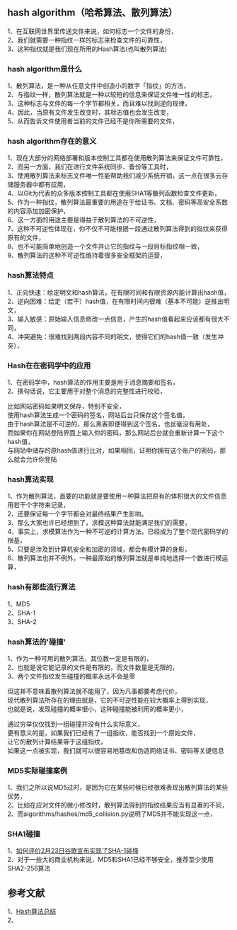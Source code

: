 
## hash algorithm（哈希算法、散列算法）
1、在互联网世界里传送文件来说，如何标志一个文件的身份，      
2、我们就需要一种指纹一样的标志来检查文件的可靠性，       
3、这种指纹就是我们现在所用的Hash算法(也叫散列算法)      

### hash algorithm是什么
1、散列算法，是一种从任意文件中创造小的数字「指纹」的方法，        
2、与指纹一样，散列算法就是一种以较短的信息来保证文件唯一性的标志，    
3、这种标志与文件的每一个字节都相关，而且难以找到逆向规律，    
4、因此，当原有文件发生改变时，其标志值也会发生改变，    
5、从而告诉文件使用者当前的文件已经不是你所需要的文件，  

### hash algorithm存在的意义
1、现在大部分的网络部署和版本控制工具都在使用散列算法来保证文件可靠性，      
2、而另一方面，我们在进行文件系统同步、备份等工具时，   
3、使用散列算法来标志文件唯一性能帮助我们减少系统开销，这一点在很多云存储服务器中都有应用，   
4、以Git为代表的众多版本控制工具都在使用SHA1等散列函数检查文件更新，         
5、作为一种指纹，散列算法最重要的用途在于给证书、文档、密码等高安全系数的内容添加加密保护，  
6、这一方面的用途主要是得益于散列算法的不可逆性，    
7、这种不可逆性体现在，你不仅不可能根据一段通过散列算法得到的指纹来获得原有的文件，      
8、也不可能简单地创造一个文件并让它的指纹与一段目标指纹相一致，      
9、散列算法的这种不可逆性维持着很多安全框架的运营，   

### hash算法特点
1、正向快速：给定明文和hash算法，在有限时间和有限资源内能计算出hash值，    
2、逆向困难：给定（若干）hash值，在有限时间内很难（基本不可能）逆推出明文，    
3、输入敏感：原始输入信息修改一点信息，产生的hash值看起来应该都有很大不同，   
4、冲突避免：很难找到两段内容不同的明文，使得它们的hash值一致（发生冲突），

### Hash在在密码学中的应用
1、在密码学中，hash算法的作用主要是用于消息摘要和签名，   
2、换句话说，它主要用于对整个消息的完整性进行校验，   

比如网站密码如果明文保存，特别不安全，   
使用hash算法生成一个密码的签名，网站后台只保存这个签名值，      
由于hash算法是不可逆的，那么黑客即便得到这个签名，也丝毫没有用处，    
而如果你在网站登陆界面上输入你的密码，那么网站后台就会重新计算一下这个hash值，        
与网站中储存的原hash值进行比对，如果相同，证明你拥有这个账户的密码，那么就会允许你登陆        

### hash算法实现
1、作为散列算法，首要的功能就是要使用一种算法把原有的体积很大的文件信息用若干个字符来记录，     
2、还要保证每一个字节都会对最终结果产生影响。      
3、那么大家也许已经想到了，求模这种算法就能满足我们的需要，       
4、事实上，求模算法作为一种不可逆的计算方法，已经成为了整个现代密码学的根基，    
5、只要是涉及到计算机安全和加密的领域，都会有模计算的身影，      
6、散列算法也并不例外，一种最原始的散列算法就是单纯地选择一个数进行模运算，    

### hash有那些流行算法
1、MD5    
2、SHA-1     
3、SHA-2    

### hash算法的'碰撞'
1、作为一种可用的散列算法，其位数一定是有限的，    
2、也就是说它能记录的文件是有限的，而文件数量是无限的，      
3、两个文件指纹发生碰撞的概率永远不会是零    

但这并不意味着散列算法就不能用了，因为凡事都要考虑代价，    
现代散列算法所存在的理由就是，它的不可逆性能在较大概率上得到实现，    
也就是说，发现碰撞的概率很小，这种碰撞能被利用的概率更小，    

通过穷举仅仅找到一组碰撞并没有什么实际意义，    
更有意义的是，如果我们已经有了一组指纹，能否找到一个原始文件，     
让它的散列计算结果等于这组指纹，    
如果这一点被实现，我们就可以很容易地篡改和伪造网络证书、密码等关键信息

### MD5实际碰撞案例
1、我们之所以说MD5过时，是因为它在某些时候已经很难表现出散列算法的某些优势，     
2、比如在应对文件的微小修改时，散列算法得到的指纹结果应当有显著的不同，    
2、而algorithms/hashes/md5_collision.py说明了MD5并不能实现这一点，      

### SHA1碰撞
1、[如何评价2月23日谷歌宣布实现了SHA-1碰撞](https://www.zhihu.com/question/56234281/answer/148349930)     
2、对于一些大的商业机构来说，MD5和SHA1已经不够安全，推荐至少使用SHA2-256算法

## 参考文献  
1、[Hash算法总结](https://blog.csdn.net/asdzheng/article/details/70226007)       
2、




